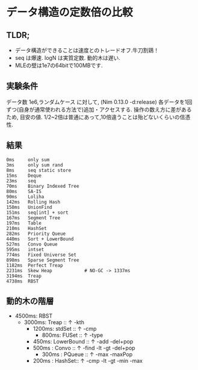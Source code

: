 # データ構造の定数倍の比較

## TLDR;
- データ構造ができることは速度とのトレードオフ.牛刀割鶏！
- seq は爆速. logN は実質定数. 動的木は遅い.
- MLEの壁は1e7の64bitで100MBです.

## 実験条件
データ数 1e6,ランダムケース に対して, (Nim 0.13.0 -d:release)
各データを1回ずつ(自身が通常使われる方法で)追加・アクセスする.
操作の数え方に差があるため, 目安の値.
1/2~2倍は普通にあって,10倍違うことは殆どないくらいの信憑性.

## 結果
```
0ms     only sum
3ms     only sum rand
8ms     seq static store
15ms    Deque
23ms    seq
70ms    Binary Indexed Tree
80ms    SA-IS
90ms    Loliha
142ms   Rolling Hash
150ms   UnionFind
151ms   seq[int] + sort
167ms   Segment Tree
197ms   Table
210ms   HashSet
282ms   Priority Queue
440ms   Sort + LowerBound
527ms   Convo Queue
595ms   intset
774ms   Fixed Universe Set
898ms   Sparse Segment Tree
1182ms  Perfect Treap
2231ms  Skew Heap            # NO-GC -> 1337ms
3194ms  Treap
4738ms  RBST
```

## 動的木の階層
- 4500ms: RBST
  - 3000ms: Treap  :: ↑ -kth
    - 1200ms: stdSet :: ↑ -cmp
      -  800ms: FUSet  :: ↑ -type
    - 450ms: LowerBound :: ↑ -add -del+pop
    - 500ms : Convo  :: ↑ -find -lt -gt -del+pop
      - 300ms : PQueue :: ↑ -max -maxPop
    - 200ms : HashSet:: ↑ -cmp -lt -gt -min -max
